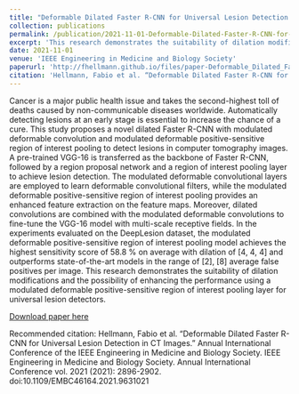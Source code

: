 ```yaml
---
title: "Deformable Dilated Faster R-CNN for Universal Lesion Detection in CT Images"
collection: publications
permalink: /publication/2021-11-01-Deformable-Dilated-Faster-R-CNN-for-Universal-Lesion-Detection-in-CT-Images
excerpt: 'This research demonstrates the suitability of dilation modifications and the possibility of enhancing the performance using a modulated deformable positive-sensitive region of interest pooling layer for universal lesion detectors.'
date: 2021-11-01
venue: 'IEEE Engineering in Medicine and Biology Society'
paperurl: 'http://fhellmann.github.io/files/paper-Deformable_Dilated_Faster_R-CNN_for_Universal_Lesion_Detection_in_CT_Images.pdf'
citation: 'Hellmann, Fabio et al. “Deformable Dilated Faster R-CNN for Universal Lesion Detection in CT Images.” Annual International Conference of the IEEE Engineering in Medicine and Biology Society. IEEE Engineering in Medicine and Biology Society. Annual International Conference vol. 2021 (2021): 2896-2902. doi:10.1109/EMBC46164.2021.9631021'
---
```

Cancer is a major public health issue and takes the second-highest toll of deaths caused by non-communicable diseases worldwide. Automatically detecting lesions at an early stage is essential to increase the chance of a cure. This study proposes a novel dilated Faster R-CNN with modulated deformable convolution and modulated deformable positive-sensitive region of interest pooling to detect lesions in computer tomography images. A pre-trained VGG-16 is transferred as the backbone of Faster R-CNN, followed by a region proposal network and a region of interest pooling layer to achieve lesion detection. The modulated deformable convolutional layers are employed to learn deformable convolutional filters, while the modulated deformable positive-sensitive region of interest pooling provides an enhanced feature extraction on the feature maps. Moreover, dilated convolutions are combined with the modulated deformable convolutions to fine-tune the VGG-16 model with multi-scale receptive fields. In the experiments evaluated on the DeepLesion dataset, the modulated deformable positive-sensitive region of interest pooling model achieves the highest sensitivity score of 58.8 % on average with dilation of [4, 4, 4] and outperforms state-of-the-art models in the range of [2], [8] average false positives per image. This research demonstrates the suitability of dilation modifications and the possibility of enhancing the performance using a modulated deformable positive-sensitive region of interest pooling layer for universal lesion detectors.

[Download paper here](http://fhellmann.github.io/files/paper-Deformable_Dilated_Faster_R-CNN_for_Universal_Lesion_Detection_in_CT_Images.pdf)

Recommended citation: Hellmann, Fabio et al. “Deformable Dilated Faster R-CNN for Universal Lesion Detection in CT Images.” Annual International Conference of the IEEE Engineering in Medicine and Biology Society. IEEE Engineering in Medicine and Biology Society. Annual International Conference vol. 2021 (2021): 2896-2902. doi:10.1109/EMBC46164.2021.9631021